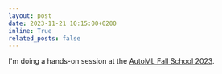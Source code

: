 ```yaml
---
layout: post
date: 2023-11-21 10:15:00+0200
inline: True
related_posts: false
---
```


I'm doing a hands-on session at the [AutoML Fall School 2023](https://sites.google.com/view/automl-fall-school-2023/schedule/hands-on-naslib).

